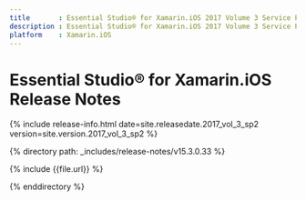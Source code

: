 ```yaml
---
title       : Essential Studio® for Xamarin.iOS 2017 Volume 3 Service Pack 2 Release Notes
description : Essential Studio® for Xamarin.iOS 2017 Volume 3 Service Pack 2 Release Notes
platform    : Xamarin.iOS
---
```


# Essential Studio® for Xamarin.iOS Release Notes

{% include release-info.html date=site.releasedate.2017_vol_3_sp2 version=site.version.2017_vol_3_sp2 %} 

{% directory path: _includes/release-notes/v15.3.0.33 %}

{% include {{file.url}} %}

{% enddirectory %}